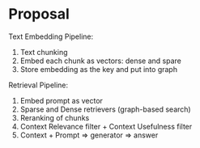 # Proposal

Text Embedding Pipeline:

1. Text chunking
2. Embed each chunk as vectors: dense and spare
3. Store embedding as the key and put into graph

Retrieval Pipeline:

1. Embed prompt as vector
2. Sparse and Dense retrievers (graph-based search)
3. Reranking of chunks
4. Context Relevance filter + Context Usefulness filter
5. Context + Prompt => generator => answer 